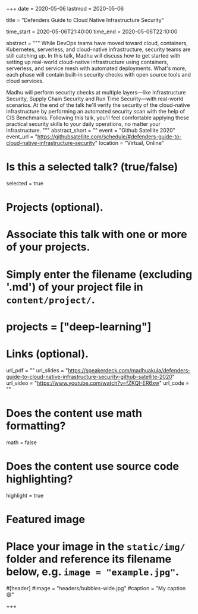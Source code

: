 +++
date = 2020-05-06
lastmod = 2020-05-06

title = "Defenders Guide to Cloud Native Infrastructure Security"

time_start = 2020-05-06T21:40:00
time_end = 2020-05-06T22:10:00

abstract = """
While DevOps teams have moved toward cloud, containers, Kubernetes, serverless, and cloud-native infrastructure, security teams are still catching up. In this talk, Madhu will discuss how to get started with setting up real-world cloud-native infrastructure using containers, serverless, and service mesh with automated deployments. What's more, each phase will contain built-in security checks with open source tools and cloud services.

Madhu will perform security checks at multiple layers—like Infrastructure Security, Supply Chain Security and Run Time Security—with real-world scenarios. At the end of the talk he'll verify the security of the cloud-native infrastructure by performing an automated security scan with the help of CIS Benchmarks. Following this talk, you'll feel comfortable applying these practical security skills to your daily operations, no matter your infrastructure.
"""
abstract_short = ""
event = "Github Satellite 2020"
event_url = "https://githubsatellite.com/schedule/#defenders-guide-to-cloud-native-infrastructure-security"
location = "Virtual, Online"

# Is this a selected talk? (true/false)
selected = true

# Projects (optional).
#   Associate this talk with one or more of your projects.
#   Simply enter the filename (excluding '.md') of your project file in `content/project/`.
# projects = ["deep-learning"]

# Links (optional).
url_pdf = ""
url_slides = "https://speakerdeck.com/madhuakula/defenders-guide-to-cloud-native-infrastructure-security-github-satellite-2020"
url_video = "https://www.youtube.com/watch?v=fZKQI-ER6xw"
url_code = ""

# Does the content use math formatting?
math = false

# Does the content use source code highlighting?
highlight = true

# Featured image
# Place your image in the `static/img/` folder and reference its filename below, e.g. `image = "example.jpg"`.

#[header]
#image = "headers/bubbles-wide.jpg"
#caption = "My caption :smile:"

+++